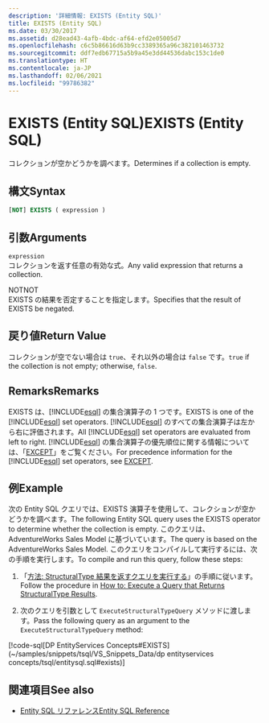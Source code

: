 ```yaml
---
description: '詳細情報: EXISTS (Entity SQL)'
title: EXISTS (Entity SQL)
ms.date: 03/30/2017
ms.assetid: d28ead43-4afb-4bdc-af64-efd2e05005d7
ms.openlocfilehash: c6c5b86616d63b9cc3389365a96c382101463732
ms.sourcegitcommit: ddf7edb67715a5b9a45e3dd44536dabc153c1de0
ms.translationtype: HT
ms.contentlocale: ja-JP
ms.lasthandoff: 02/06/2021
ms.locfileid: "99786382"
---
```

# <a name="exists-entity-sql"></a><span data-ttu-id="0921c-103">EXISTS (Entity SQL)</span><span class="sxs-lookup"><span data-stu-id="0921c-103">EXISTS (Entity SQL)</span></span>

<span data-ttu-id="0921c-104">コレクションが空かどうかを調べます。</span><span class="sxs-lookup"><span data-stu-id="0921c-104">Determines if a collection is empty.</span></span>  
  
## <a name="syntax"></a><span data-ttu-id="0921c-105">構文</span><span class="sxs-lookup"><span data-stu-id="0921c-105">Syntax</span></span>  
  
```sql  
[NOT] EXISTS ( expression )  
```  
  
## <a name="arguments"></a><span data-ttu-id="0921c-106">引数</span><span class="sxs-lookup"><span data-stu-id="0921c-106">Arguments</span></span>  

 `expression`  
 <span data-ttu-id="0921c-107">コレクションを返す任意の有効な式。</span><span class="sxs-lookup"><span data-stu-id="0921c-107">Any valid expression that returns a collection.</span></span>  
  
 <span data-ttu-id="0921c-108">NOT</span><span class="sxs-lookup"><span data-stu-id="0921c-108">NOT</span></span>  
 <span data-ttu-id="0921c-109">EXISTS の結果を否定することを指定します。</span><span class="sxs-lookup"><span data-stu-id="0921c-109">Specifies that the result of EXISTS be negated.</span></span>  
  
## <a name="return-value"></a><span data-ttu-id="0921c-110">戻り値</span><span class="sxs-lookup"><span data-stu-id="0921c-110">Return Value</span></span>  

 <span data-ttu-id="0921c-111">コレクションが空でない場合は `true`、それ以外の場合は `false` です。</span><span class="sxs-lookup"><span data-stu-id="0921c-111">`true` if the collection is not empty; otherwise, `false`.</span></span>  
  
## <a name="remarks"></a><span data-ttu-id="0921c-112">Remarks</span><span class="sxs-lookup"><span data-stu-id="0921c-112">Remarks</span></span>  

 <span data-ttu-id="0921c-113">EXISTS は、[!INCLUDE[esql](../../../../../../includes/esql-md.md)] の集合演算子の 1 つです。</span><span class="sxs-lookup"><span data-stu-id="0921c-113">EXISTS is one of the [!INCLUDE[esql](../../../../../../includes/esql-md.md)] set operators.</span></span> <span data-ttu-id="0921c-114">[!INCLUDE[esql](../../../../../../includes/esql-md.md)] のすべての集合演算子は左から右に評価されます。</span><span class="sxs-lookup"><span data-stu-id="0921c-114">All [!INCLUDE[esql](../../../../../../includes/esql-md.md)] set operators are evaluated from left to right.</span></span> <span data-ttu-id="0921c-115">[!INCLUDE[esql](../../../../../../includes/esql-md.md)] の集合演算子の優先順位に関する情報については、「[EXCEPT](except-entity-sql.md)」をご覧ください。</span><span class="sxs-lookup"><span data-stu-id="0921c-115">For precedence information for the [!INCLUDE[esql](../../../../../../includes/esql-md.md)] set operators, see [EXCEPT](except-entity-sql.md).</span></span>  
  
## <a name="example"></a><span data-ttu-id="0921c-116">例</span><span class="sxs-lookup"><span data-stu-id="0921c-116">Example</span></span>  

 <span data-ttu-id="0921c-117">次の Entity SQL クエリでは、EXISTS 演算子を使用して、コレクションが空かどうかを調べます。</span><span class="sxs-lookup"><span data-stu-id="0921c-117">The following Entity SQL query uses the EXISTS operator to determine whether the collection is empty.</span></span> <span data-ttu-id="0921c-118">このクエリは、AdventureWorks Sales Model に基づいています。</span><span class="sxs-lookup"><span data-stu-id="0921c-118">The query is based on the AdventureWorks Sales Model.</span></span> <span data-ttu-id="0921c-119">このクエリをコンパイルして実行するには、次の手順を実行します。</span><span class="sxs-lookup"><span data-stu-id="0921c-119">To compile and run this query, follow these steps:</span></span>  
  
1. <span data-ttu-id="0921c-120">「[方法: StructuralType 結果を返すクエリを実行する](../how-to-execute-a-query-that-returns-structuraltype-results.md)」の手順に従います。</span><span class="sxs-lookup"><span data-stu-id="0921c-120">Follow the procedure in [How to: Execute a Query that Returns StructuralType Results](../how-to-execute-a-query-that-returns-structuraltype-results.md).</span></span>  
  
2. <span data-ttu-id="0921c-121">次のクエリを引数として `ExecuteStructuralTypeQuery` メソッドに渡します。</span><span class="sxs-lookup"><span data-stu-id="0921c-121">Pass the following query as an argument to the `ExecuteStructuralTypeQuery` method:</span></span>  
  
 [!code-sql[DP EntityServices Concepts#EXISTS](~/samples/snippets/tsql/VS_Snippets_Data/dp entityservices concepts/tsql/entitysql.sql#exists)]  
  
## <a name="see-also"></a><span data-ttu-id="0921c-122">関連項目</span><span class="sxs-lookup"><span data-stu-id="0921c-122">See also</span></span>

- [<span data-ttu-id="0921c-123">Entity SQL リファレンス</span><span class="sxs-lookup"><span data-stu-id="0921c-123">Entity SQL Reference</span></span>](entity-sql-reference.md)
